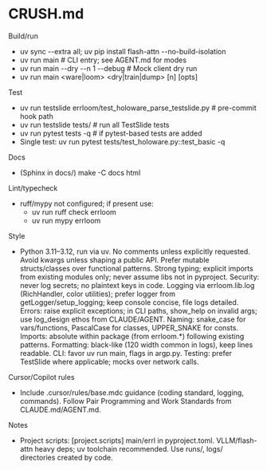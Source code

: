 # CRUSH.md

Build/run
- uv sync --extra all; uv pip install flash-attn --no-build-isolation
- uv run main                      # CLI entry; see AGENT.md for modes
- uv run main --dry --n 1 --debug  # Mock client dry run
- uv run main <ware|loom> <dry|train|dump> [n] [opts]

Test
- uv run testslide errloom/test_holoware_parse_testslide.py  # pre-commit hook path
- uv run testslide tests/                                    # run all TestSlide tests
- uv run pytest tests -q                                     # if pytest-based tests are added
- Single test: uv run pytest tests/test_holoware.py::test_basic -q

Docs
- (Sphinx in docs/) make -C docs html

Lint/typecheck
- ruff/mypy not configured; if present use:
  - uv run ruff check errloom
  - uv run mypy errloom

Style
- Python 3.11–3.12, run via uv. No comments unless explicitly requested. Avoid kwargs unless shaping a public API. Prefer mutable structs/classes over functional patterns. Strong typing; explicit imports from existing modules only; never assume libs not in pyproject. Security: never log secrets; no plaintext keys in code. Logging via errloom.lib.log (RichHandler, color utilities); prefer logger from getLogger/setup_logging; keep console concise, file logs detailed. Errors: raise explicit exceptions; in CLI paths, show_help on invalid args; use log_design ethos from CLAUDE/AGENT. Naming: snake_case for vars/functions, PascalCase for classes, UPPER_SNAKE for consts. Imports: absolute within package (from errloom.*) following existing patterns. Formatting: black-like (120 width common in logs), keep lines readable. CLI: favor uv run main, flags in argp.py. Testing: prefer TestSlide where applicable; mocks over network calls.

Cursor/Copilot rules
- Include .cursor/rules/base.mdc guidance (coding standard, logging, commands). Follow Pair Programming and Work Standards from CLAUDE.md/AGENT.md.

Notes
- Project scripts: [project.scripts] main/errl in pyproject.toml. VLLM/flash-attn heavy deps; uv toolchain recommended. Use runs/, logs/ directories created by code.
